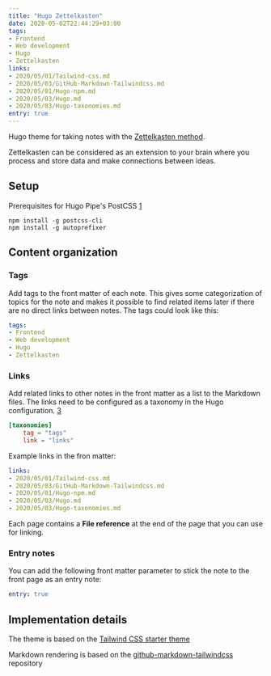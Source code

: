 ```yaml
---
title: "Hugo Zettelkasten"
date: 2020-05-02T22:44:29+03:00
tags:
- Frontend
- Web development
- Hugo
- Zettelkasten
links:
- 2020/05/01/Tailwind-css.md
- 2020/05/03/GitHub-Markdown-Tailwindcss.md
- 2020/05/01/Hugo-npm.md
- 2020/05/03/Hugo.md
- 2020/05/03/Hugo-taxonomies.md
entry: true
---
```


Hugo theme for taking notes with the [Zettelkasten method](https://www.reddit.com/r/Zettelkasten/comments/b566a4/what_is_a_zettelkasten/).

Zettelkasten can be considered as an extension to your brain where you process and store data and make connections between ideas.

<!--more-->

## Setup

Prerequisites for Hugo Pipe's PostCSS [1][1]

```plaintext
npm install -g postcss-cli
npm install -g autoprefixer
```

## Content organization

### Tags

Add tags to the front matter of each note. This gives some categorization of topics for the note and makes it possible to find related items later if there are no direct links between notes. The tags could look like this:

```yaml
tags:
- Frontend
- Web development
- Hugo
- Zettelkasten
```

### Links

Add related links to other notes in the front matter as a list to the Markdown files. The links need to be configured as a taxonomy in the Hugo configuration. [3]

```toml
[taxonomies]
    tag = "tags"
    link = "links"
```

Example links in the fron matter:

```yaml
links:
- 2020/05/01/Tailwind-css.md
- 2020/05/03/GitHub-Markdown-Tailwindcss.md
- 2020/05/01/Hugo-npm.md
- 2020/05/03/Hugo.md
- 2020/05/03/Hugo-taxonomies.md
```

Each page contains a **File reference** at the end of the page that you can use for linking.

### Entry notes

You can add the following front matter parameter to stick the note to the front page as an entry note:

```yaml
entry: true
```



## Implementation details

The theme is based on the [Tailwind CSS starter theme][1]

Markdown rendering is based on the [github-markdown-tailwindcss][2] repository

[1]: https://github.com/dirkolbrich/hugo-theme-tailwindcss-starter/
[2]: https://github.com/iandinwoodie/github-markdown-tailwindcss
[3]: /2020/05/03/hugo-taxonomies/

